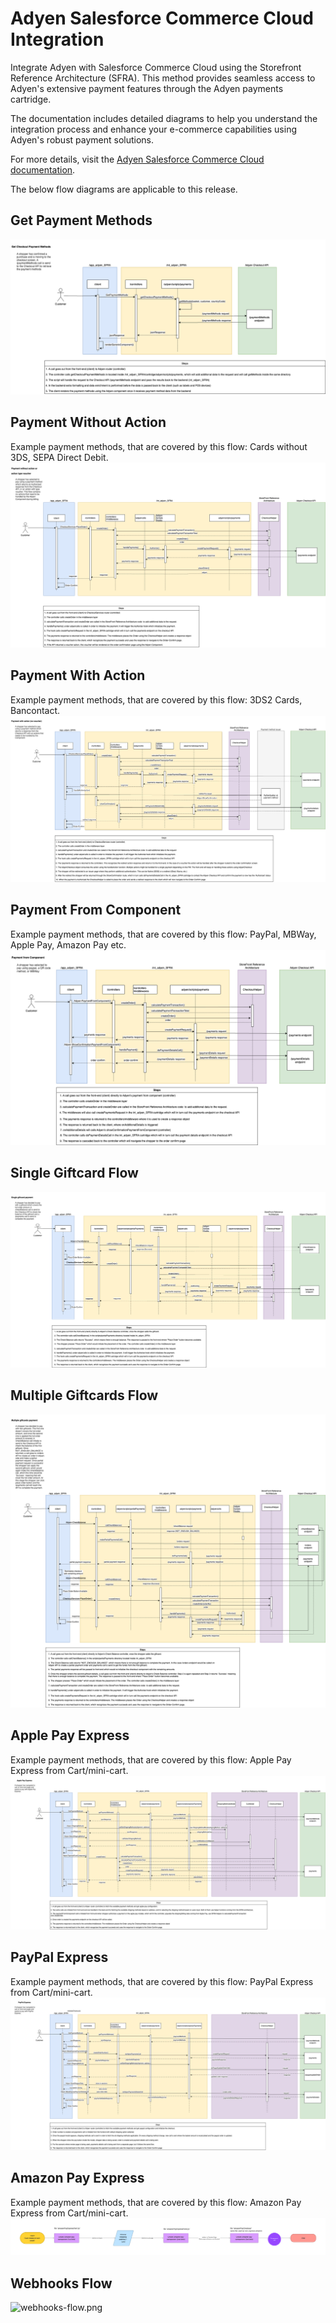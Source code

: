 # Adyen Salesforce Commerce Cloud Integration

Integrate Adyen with Salesforce Commerce Cloud using the Storefront Reference Architecture (SFRA). This method provides seamless access to Adyen's extensive payment features through the Adyen payments cartridge.
&nbsp; 

The documentation includes detailed diagrams to help you understand the integration process and enhance your e-commerce capabilities using Adyen's robust payment solutions.
&nbsp;

For more details, visit the [Adyen Salesforce Commerce Cloud documentation](https://docs.adyen.com/plugins/salesforce-commerce-cloud/).

The below flow diagrams are applicable to this release.

## Get Payment Methods
![get-payment-methods.png](diagrams/get-payment-methods.png)
## Payment Without Action
Example payment methods, that are covered by this flow: Cards without 3DS, SEPA Direct Debit.
![payment-without-action.png](diagrams/payment-without-action.png)
## Payment With Action
Example payment methods, that are covered by this flow: 3DS2 Cards, Bancontact.
![payment-with-action.png](diagrams/payment-with-action.png)
## Payment From Component
Example payment methods, that are covered by this flow: PayPal, MBWay, Apple Pay, Amazon Pay etc.
![payment-from-component.png](diagrams/payment-from-component.png)
## Single Giftcard Flow
![single-giftcard-flow.png](diagrams/single-giftcard-flow.png)
## Multiple Giftcards Flow
![multiple-giftcards-flow.png](diagrams/multiple-giftcards-flow.png)
## Apple Pay Express
Example payment methods, that are covered by this flow: Apple Pay Express from Cart/mini-cart.
![apple-pay-express.png](diagrams/apple-pay-express.png)
## PayPal Express
Example payment methods, that are covered by this flow: PayPal Express from Cart/mini-cart.
![paypal-express.png](diagrams/paypal-express.png)
## Amazon Pay Express
Example payment methods, that are covered by this flow: Amazon Pay Express from Cart/mini-cart.
![amazon-pay-express.png](diagrams/amazon-pay-express.png)

## Webhooks Flow
![webhooks-flow.png](diagrams/webhooks-flow.png)